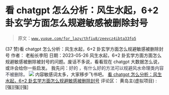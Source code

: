 # 看 chatgpt 怎么分析：风生水起，6+2 卦玄学方面怎么规避敏感被删除封号

> 原文：[`www.yuque.com/for_lazy/thfiu8/zeevcz4ibta33fo5`](https://www.yuque.com/for_lazy/thfiu8/zeevcz4ibta33fo5)

<ne-h2 id="e509524d" data-lake-id="e509524d"><ne-heading-ext><ne-heading-anchor></ne-heading-anchor><ne-heading-fold></ne-heading-fold></ne-heading-ext><ne-heading-content><ne-text id="ubebadc99">(37 赞)看 chatgpt 怎么分析：风生水起，6+2 卦玄学方面怎么规避敏感被删除封号</ne-text></ne-heading-content></ne-h2> <ne-p id="ude106722" data-lake-id="ude106722"><ne-text id="ubf061e42">作者： 老船长李阳</ne-text></ne-p> <ne-p id="ud9975e51" data-lake-id="ud9975e51"><ne-text id="u373999b6">日期：2023-05-26</ne-text></ne-p> <ne-p id="u5147d536" data-lake-id="u5147d536"><ne-text id="u247acd2e">风生水起，6+2 卦玄学方面方面怎么规避敏感被删除被封号的问题。废话不多说，看看现在 chatgpt 大数据怎么说，或许会给你一些启发。</ne-text></ne-p> <ne-p id="uddf948c3" data-lake-id="uddf948c3"><ne-text id="u875f2a02">我先问：</ne-text><ne-text id="ue2bd7aa0" style="color: rgb(52, 53, 65);">好的 ，有什么好的方法可以规避风水命理类内容不被删除。</ne-text></ne-p> <ne-p id="uc45e7b16" data-lake-id="uc45e7b16"><ne-card data-card-name="image" data-card-type="inline" id="hbRra" data-event-boundary="card">![](img/c51bfa8a82f0f048168c32d24c8e2be7.png)</ne-card></ne-p> <ne-p id="ua83714cc" data-lake-id="ua83714cc"><ne-text id="u00673c04">内容敏感词太多，大家移步飞书吧。</ne-text></ne-p> <ne-p id="ub4f168eb" data-lake-id="ub4f168eb">[<ne-text id="u4f021119">看 chatgpt 怎么分析：风生水起，6+2 卦玄学方面怎么规避敏感被删除封号</ne-text>](https://und276ymfr.feishu.cn/docx/KKACdp31KoAyyuxTpHEcA3a2nhd)</ne-p> <ne-hole id="u2bbc2eb8" data-lake-id="u2bbc2eb8"><ne-card data-card-name="hr" data-card-type="block" id="bQlkI" data-event-boundary="card"><ne-p id="ua831b1ef" data-lake-id="ua831b1ef"><ne-text id="u2ee4742f">评论区：</ne-text></ne-p> <ne-p id="u92bf1d14" data-lake-id="u92bf1d14"><ne-text id="u2e242380">黄岛主(虚拟项目) : [强][强][强]</ne-text></ne-p></ne-card></ne-hole>